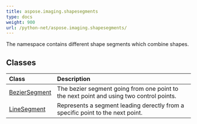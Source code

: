 ```yaml
---
title: aspose.imaging.shapesegments
type: docs
weight: 900
url: /python-net/aspose.imaging.shapesegments/
---
```



The namespace contains different shape segments which combine shapes.

## **Classes**
|**Class**|**Description**|
| :- | :- |
|[BezierSegment](/imaging/python-net/aspose.imaging.shapesegments/beziersegment/)|The bezier segment going from one point to the next point and using two control points.|
|[LineSegment](/imaging/python-net/aspose.imaging.shapesegments/linesegment/)|Represents a segment leading derectly from a specific point to the next point.|
